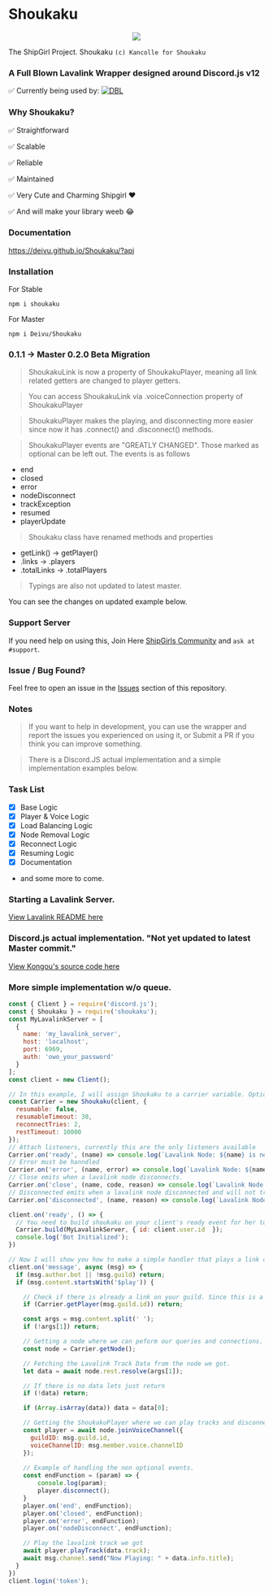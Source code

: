 # Shoukaku
<p align="center">
  <img src="https://vignette.wikia.nocookie.net/kancolle/images/b/b3/Shoukaku_Christmas_Full_Damaged.png/revision/latest/">
</p>

The ShipGirl Project. Shoukaku `(c) Kancolle for Shoukaku`

### A Full Blown Lavalink Wrapper designed around Discord.js v12

✅ Currently being used by: 
[![DBL](https://discordbots.org/api/widget/424137718961012737.svg)](https://discordbots.org/bot/424137718961012737)

### Why Shoukaku?
✅ Straightforward 

✅ Scalable

✅ Reliable

✅ Maintained

✅ Very Cute and Charming Shipgirl ❤

✅ And will make your library weeb 😂

### Documentation <Documents the STABLE not MASTER>
https://deivu.github.io/Shoukaku/?api

### Installation
For Stable
```
npm i shoukaku
```
For Master
```
npm i Deivu/Shoukaku
```

### 0.1.1 -> Master 0.2.0 Beta Migration
> ShoukakuLink is now a property of ShoukakuPlayer, meaning all link related getters are changed to player getters.

> You can access ShoukakuLink via .voiceConnection property of ShoukakuPlayer

> ShoukakuPlayer makes the playing, and disconnecting more easier since now it has .connect() and .disconnect() methods.

> ShoukakuPlayer events are "GREATLY CHANGED". Those marked as optional can be left out.
The events is as follows
- end
- closed
- error
- nodeDisconnect
- trackException <optional>
- resumed <optional>
- playerUpdate <optional>

> Shoukaku class have renamed methods and properties
- getLink() -> getPlayer()
- .links -> .players
- .totalLinks -> .totalPlayers

> Typings are also not updated to latest master.

You can see the changes on updated example below.

### Support Server
If you need help on using this, Join Here [ShipGirls Community](https://discordapp.com/invite/FVqbtGu) and `ask at #support`. 

### Issue / Bug Found?
Feel free to open an issue in the [Issues](https://github.com/Deivu/Shoukaku/issues) section of this repository.

### Notes 
> If you want to help in development, you can use the wrapper and report the issues you experienced on using it, or Submit a PR if you think you can improve something.

> There is a Discord.JS actual implementation and a simple implementation examples below.

### Task List
- [x] Base Logic
- [x] Player & Voice Logic 
- [x] Load Balancing Logic
- [x] Node Removal Logic
- [x] Reconnect Logic
- [x] Resuming Logic
- [x] Documentation
- and some more to come.

### Starting a Lavalink Server.
[View Lavalink README here](https://github.com/Frederikam/Lavalink/blob/master/README.md)

### Discord.js actual implementation. "Not yet updated to latest Master commit."
[View Kongou's source code here](https://github.com/Deivu/Kongou)

### More simple implementation w/o queue.
```js
const { Client } = require('discord.js');
const { Shoukaku } = require('shoukaku');
const MyLavalinkServer = [
  {
    name: 'my_lavalink_server',
    host: 'localhost',
    port: 6969,
    auth: 'owo_your_password'
  }
];
const client = new Client();

// In this example, I will assign Shoukaku to a carrier variable. Options are the default options if nothing is specified
const Carrier = new Shoukaku(client, {
  resumable: false,
  resumableTimeout: 30,
  reconnectTries: 2,
  restTimeout: 10000 
});
// Attach listeners, currently this are the only listeners available
Carrier.on('ready', (name) => console.log(`Lavalink Node: ${name} is now connected`));
// Error must be hanndled
Carrier.on('error', (name, error) => console.log(`Lavalink Node: ${name} emitted an error.`, error));
// Close emits when a lavalink node disconnects.
Carrier.on('close', (name, code, reason) => console.log(`Lavalink Node: ${name} closed with code ${code}. Reason: ${reason || 'No reason'}`));
// Disconnected emits when a lavalink node disconnected and will not try to reconnect again.
Carrier.on('disconnected', (name, reason) => console.log(`Lavalink Node: ${name} disconnected. Reason: ${reason || 'No reason'}`));

client.on('ready', () => {
  // You need to build shoukaku on your client's ready event for her to work like how its done in this example.
  Carrier.build(MyLavalinkServer, { id: client.user.id  });
  console.log('Bot Initialized');
})

// Now I will show you how to make a simple handler that plays a link on your chnanel. Async Await style
client.on('message', async (msg) => {
  if (msg.author.bot || !msg.guild) return;
  if (msg.content.startsWith('$play')) {

    // Check if there is already a link on your guild. Since this is a no queue implementation.
    if (Carrier.getPlayer(msg.guild.id)) return;

    const args = msg.content.split(' ');
    if (!args[1]) return;

    // Getting a node where we can peform our queries and connections.
    const node = Carrier.getNode();

    // Fetching the Lavalink Track Data from the node we got.
    let data = await node.rest.resolve(args[1]);

    // If there is no data lets just return
    if (!data) return;

    if (Array.isArray(data)) data = data[0];

    // Getting the ShoukakuPlayer where we can play tracks and disconnect once we dont need it anymore.
    const player = await node.joinVoiceChannel({
      guildID: msg.guild.id,
      voiceChannelID: msg.member.voice.channelID
    });
    
    // Example of handling the non optional events.
    const endFunction = (param) => {
        console.log(param);
        player.disconnect();
    }
    player.on('end', endFunction);
    player.on('closed', endFunction);
    player.on('error', endFunction);
    player.on('nodeDisconnect', endFunction);

    // Play the lavalink track we got
    await player.playTrack(data.track);
    await msg.channel.send("Now Playing: " + data.info.title);
  }
})
client.login('token');
```
